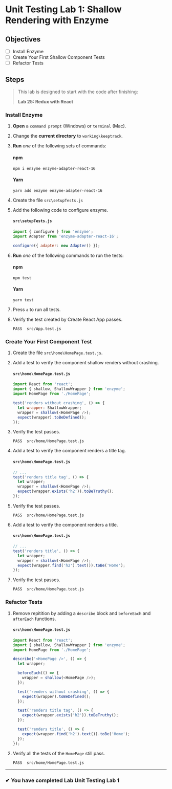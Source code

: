 # Unit Testing Lab 1: Shallow Rendering with Enzyme

## Objectives

- [ ] Install Enzyme
- [ ] Create Your First Shallow Component Tests
- [ ] Refactor Tests

## Steps

> This lab is designed to start with the code after finishing:
>
> **Lab 25: Redux with React**

### Install Enzyme

1. **Open** a `command prompt` (Windows) or `terminal` (Mac).
1. Change the **current directory** to `working\keeptrack`.
1. **Run** _one_ of the following sets of commands:

   #### npm

   ```shell
   npm i enzyme enzyme-adapter-react-16
   ```

   #### Yarn

   ```shell
   yarn add enzyme enzyme-adapter-react-16
   ```

1. Create the file `src\setupTests.js`
1. Add the following code to configure enzyme.

   #### `src\setupTests.js`

   ```js
   import { configure } from 'enzyme';
   import Adapter from 'enzyme-adapter-react-16';

   configure({ adapter: new Adapter() });
   ```

1. **Run** _one_ of the following commands to run the tests:

   #### npm

   ```shell
   npm test
   ```

   #### Yarn

   ```shell
   yarn test
   ```

1. Press `a` to run all tests.
2. Verify the test created by Create React App passes.

   ```shell
   PASS  src/App.test.js
   ```

### Create Your First Component Test

1. Create the file `src\home\HomePage.test.js`.
1. Add a test to verify the component shallow renders without crashing.

   #### `src\home\HomePage.test.js`

   ```js
   import React from 'react';
   import { shallow, ShallowWrapper } from 'enzyme';
   import HomePage from './HomePage';

   test('renders without crashing', () => {
     let wrapper: ShallowWrapper;
     wrapper = shallow(<HomePage />);
     expect(wrapper).toBeDefined();
   });
   ```

1. Verify the test passes.

   ```shell
   PASS  src/home/HomePage.test.js
   ```

1. Add a test to verify the component renders a title tag.

   #### `src\home\HomePage.test.js`

   ```js
   // ...
   test('renders title tag', () => {
     let wrapper;
     wrapper = shallow(<HomePage />);
     expect(wrapper.exists('h2')).toBeTruthy();
   });
   ```

1. Verify the test passes.
   ```shell
   PASS  src/home/HomePage.test.js
   ```
1. Add a test to verify the component renders a title.

   #### `src\home\HomePage.test.js`

   ```js
   // ...
   test('renders title', () => {
     let wrapper;
     wrapper = shallow(<HomePage />);
     expect(wrapper.find('h2').text()).toBe('Home');
   });
   ```

1. Verify the test passes.
   ```shell
   PASS  src/home/HomePage.test.js
   ```

### Refactor Tests

1. Remove repitition by adding a `describe` block and `beforeEach` and `afterEach` functions.

   #### `src\home\HomePage.test.js`

   ```js
   import React from 'react';
   import { shallow, ShallowWrapper } from 'enzyme';
   import HomePage from './HomePage';

   describe('<HomePage />', () => {
     let wrapper;

     beforeEach(() => {
       wrapper = shallow(<HomePage />);
     });

     test('renders without crashing', () => {
       expect(wrapper).toBeDefined();
     });

     test('renders title tag', () => {
       expect(wrapper.exists('h2')).toBeTruthy();
     });

     test('renders title', () => {
       expect(wrapper.find('h2').text()).toBe('Home');
     });
   });
   ```

1. Verify all the tests of the `HomePage` still pass.
   ```shell
   PASS  src/home/HomePage.test.js
   ```

---

### &#10004; You have completed Lab Unit Testing Lab 1
